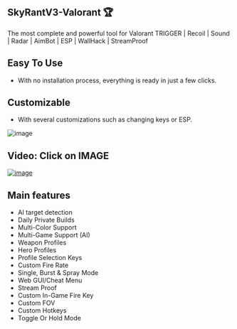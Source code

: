 ## SkyRantV3-Valorant 🏆
The most complete and powerful tool for Valorant TRIGGER | Recoil | Sound | Radar | AimBot | ESP | WallHack | StreamProof

## Easy To Use
- With no installation process, everything is ready in just a few clicks.

## Customizable
- With several customizations such as changing keys or ESP.

![image](https://i.postimg.cc/9Wk2yTFB/24-1.png)


## Video: Click on IMAGE

[![image](https://img.youtube.com/vi/VECBOg2CG6M/0.jpg)](https://youtu.be/VECBOg2CG6M)

## Main features
- AI target detection
- Daily Private Builds
- Multi-Color Support
- Multi-Game Support (AI)
- Weapon Profiles
- Hero Profiles
- Profile Selection Keys
- Custom Fire Rate
- Single, Burst & Spray Mode
- Web GUI/Cheat Menu
- Stream Proof
- Custom In-Game Fire Key
- Custom FOV
- Custom Hotkeys
- Toggle Or Hold Mode
